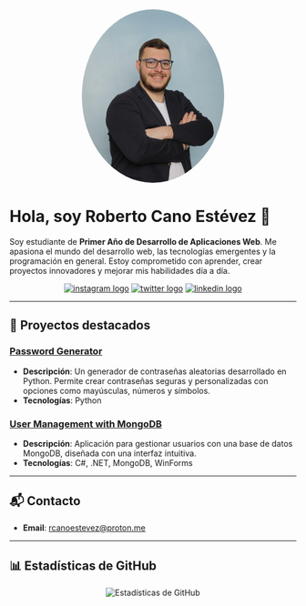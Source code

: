 <div align="center">
  <img src="Roberto1.JPEG" alt="Roberto Cano Estévez" width="250" style="border-radius: 50%; object-fit: cover;">
</div>

# Hola, soy Roberto Cano Estévez 👋

Soy estudiante de **Primer Año de Desarrollo de Aplicaciones Web**. Me apasiona el mundo del desarrollo web, las tecnologías emergentes y la programación en general. Estoy comprometido con aprender, crear proyectos innovadores y mejorar mis habilidades día a día.

<div align="center">
  <a href="https://www.instagram.com/robertcano_"><img src="https://img.shields.io/static/v1?message=Instagram&logo=instagram&label=&color=E4405F&logoColor=white&labelColor=&style=for-the-badge" height="35" alt="instagram logo" /></a>
  <a href="https://twitter.com/robertcano__"><img src="https://img.shields.io/twitter/follow/robertcano__" height="35" alt="twitter logo" /></a>
  <a href="https://www.linkedin.com/in/robertocanoe/"><img src="https://img.shields.io/static/v1?message=LinkedIn&logo=linkedin&label=&color=0077B5&logoColor=white&labelColor=&style=for-the-badge" height="35" alt="linkedin logo" /></a>
</div>

---

## 🚀 Proyectos destacados

### [Password Generator](https://github.com/robertcanoe/password-generator)
- **Descripción**: Un generador de contraseñas aleatorias desarrollado en Python. Permite crear contraseñas seguras y personalizadas con opciones como mayúsculas, números y símbolos.
- **Tecnologías**: Python

### [User Management with MongoDB](https://github.com/robertcanoe/UserManagementWithMongoDB)
- **Descripción**: Aplicación para gestionar usuarios con una base de datos MongoDB, diseñada con una interfaz intuitiva.
- **Tecnologías**: C#, .NET, MongoDB, WinForms

---

## 📬 Contacto
- **Email**: [rcanoestevez@proton.me](mailto:rcanoestevez@proton.me)

---

## 📊 Estadísticas de GitHub
<div align="center">
  <img src="https://github-readme-stats.vercel.app/api?username=robertcanoe&show_icons=true&hide_title=true&count_private=true&theme=radical" alt="Estadísticas de GitHub">
</div>